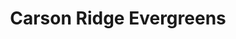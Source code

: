 ---
layout: post
title: Carson Ridge Evergreens
tags:
- web
image: /images/portfolio/carson-ridge-evergreens.jpg
imgurl: http://carsonridgeevergreens.com
---